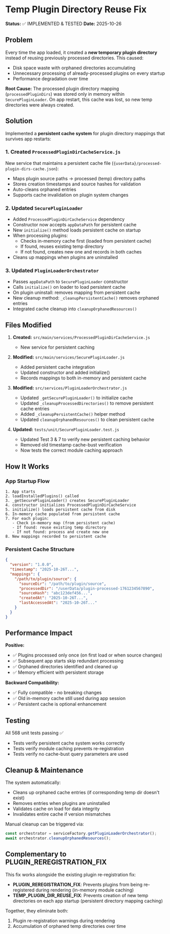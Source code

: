 # Temp Plugin Directory Reuse Fix

**Status:** ✅ IMPLEMENTED & TESTED
**Date:** 2025-10-26

## Problem

Every time the app loaded, it created a **new temporary plugin directory** instead of reusing previously processed directories. This caused:
- Disk space waste with orphaned directories accumulating
- Unnecessary processing of already-processed plugins on every startup
- Performance degradation over time

**Root Cause:** The processed plugin directory mapping (`processedPluginDirs`) was stored only in memory within `SecurePluginLoader`. On app restart, this cache was lost, so new temp directories were always created.

## Solution

Implemented a **persistent cache system** for plugin directory mappings that survives app restarts:

### 1. Created `ProcessedPluginDirCacheService.js`
New service that maintains a persistent cache file (`{userData}/processed-plugin-dirs-cache.json`):
- Maps plugin source paths → processed (temp) directory paths
- Stores creation timestamps and source hashes for validation
- Auto-cleans orphaned entries
- Supports cache invalidation on plugin system changes

### 2. Updated `SecurePluginLoader`
- Added `ProcessedPluginDirCacheService` dependency
- Constructor now accepts `appDataPath` for persistent cache
- New `initialize()` method loads persistent cache on startup
- When processing plugins:
  - Checks in-memory cache first (loaded from persistent cache)
  - If found, reuses existing temp directory
  - If not found, creates new one and records in both caches
- Cleans up mappings when plugins are uninstalled

### 3. Updated `PluginLoaderOrchestrator`
- Passes `appDataPath` to `SecurePluginLoader` constructor
- Calls `initialize()` on loader to load persistent cache
- On plugin uninstall: removes mapping from persistent cache
- New cleanup method: `_cleanupPersistentCache()` removes orphaned entries
- Integrated cache cleanup into `cleanupOrphanedResources()`

## Files Modified

1. **Created:** `src/main/services/ProcessedPluginDirCacheService.js`
   - New service for persistent caching

2. **Modified:** `src/main/services/SecurePluginLoader.js`
   - Added persistent cache integration
   - Updated constructor and added initialize()
   - Records mappings to both in-memory and persistent cache

3. **Modified:** `src/services/PluginLoaderOrchestrator.js`
   - Updated `_getSecurePluginLoader()` to initialize cache
   - Updated `_cleanupProcessedDirectories()` to remove persistent cache entries
   - Added `_cleanupPersistentCache()` helper method
   - Updated `cleanupOrphanedResources()` to clean persistent cache

4. **Updated:** `tests/unit/SecurePluginLoader.test.js`
   - Updated Test 3 & 7 to verify new persistent caching behavior
   - Removed old timestamp cache-bust verification
   - Now tests the correct module caching approach

## How It Works

### App Startup Flow
```
1. App starts
2. loadInstalledPlugins() called
3. _getSecurePluginLoader() creates SecurePluginLoader
4. constructor initializes ProcessedPluginDirCacheService
5. initialize() loads persistent cache from disk
6. In-memory cache populated from persistent cache
7. For each plugin:
   - Check in-memory map (from persistent cache)
   - If found: reuse existing temp directory
   - If not found: process and create new one
8. New mappings recorded to persistent cache
```

### Persistent Cache Structure
```json
{
  "version": "1.0.0",
  "timestamp": "2025-10-26T...",
  "mappings": {
    "/path/to/plugin/source": {
      "sourceDir": "/path/to/plugin/source",
      "processedDir": "/userData/plugin-processed-1761234567890",
      "sourceHash": "abc123def456...",
      "createdAt": "2025-10-26T...",
      "lastAccessedAt": "2025-10-26T..."
    }
  }
}
```

## Performance Impact

**Positive:**
- ✅ Plugins processed only once (on first load or when source changes)
- ✅ Subsequent app starts skip redundant processing
- ✅ Orphaned directories identified and cleaned up
- ✅ Memory efficient with persistent storage

**Backward Compatibility:**
- ✅ Fully compatible - no breaking changes
- ✅ Old in-memory cache still used during app session
- ✅ Persistent cache is optional enhancement

## Testing

All 568 unit tests passing ✅
- Tests verify persistent cache system works correctly
- Tests verify module caching prevents re-registration
- Tests verify no cache-bust query parameters are used

## Cleanup & Maintenance

The system automatically:
- Cleans up orphaned cache entries (if corresponding temp dir doesn't exist)
- Removes entries when plugins are uninstalled
- Validates cache on load for data integrity
- Invalidates entire cache if version mismatches

Manual cleanup can be triggered via:
```javascript
const orchestrator = serviceFactory.getPluginLoaderOrchestrator();
await orchestrator.cleanupOrphanedResources();
```

## Complementary to PLUGIN_REREGISTRATION_FIX

This fix works alongside the existing plugin re-registration fix:
- **PLUGIN_REREGISTRATION_FIX**: Prevents plugins from being re-registered during rendering (in-memory module caching)
- **TEMP_PLUGIN_DIR_REUSE_FIX**: Prevents creation of new temp directories on each app startup (persistent directory mapping caching)

Together, they eliminate both:
1. Plugin re-registration warnings during rendering
2. Accumulation of orphaned temp directories over time